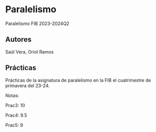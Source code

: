 # Paralelismo
Paralelismo FIB 2023-2024Q2

## Autores

Saúl Vera, Oriol Ramos

## Prácticas
Prácticas de la asignatura de paralelismo en la FIB el cuatrimestre de primavera del 23-24.

Notas:

Prac3: 10

Prac4: 9.5

Prac5: 9
